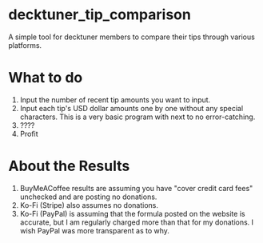 # decktuner_tip_comparison
A simple tool for decktuner members to compare their tips through various platforms.

# What to do
1. Input the number of recent tip amounts you want to input.
2. Input each tip's USD dollar amounts one by one without any special characters. This is a very basic program with next to no error-catching. 
3. ????
4. Profit

# About the Results
1. BuyMeACoffee results are assuming you have "cover credit card fees" unchecked and are posting no donations.
2. Ko-Fi (Stripe) also assumes no donations.
3. Ko-Fi (PayPal) is assuming that the formula posted on the website is accurate, but I am regularly charged more than that for my donations. I wish PayPal was more transparent as to why. 
